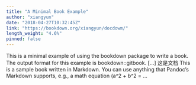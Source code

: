 ```yaml
---
title: "A Minimal Book Example"
author: "xiangyun"
date: "2018-04-27T10:32:45Z"
link: "https://bookdown.org/xiangyun/docdowm/"
length_weight: "4.6%"
pinned: false
---
```


This is a minimal example of using the bookdown package to write a book. The output format for this example is bookdown::gitbook. [...] 这是文档 This is a sample book written in Markdown. You can use anything that Pandoc’s Markdown supports, e.g., a math equation \(a^2 + b^2 = ...
